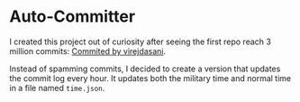 # Auto-Committer

I created this project out of curiosity after seeing the first repo reach 3 million commits: [Commited by virejdasani](https://github.com/virejdasani/Commited).

Instead of spamming commits, I decided to create a version that updates the commit log every hour. It updates both the military time and normal time in a file named `time.json`.
